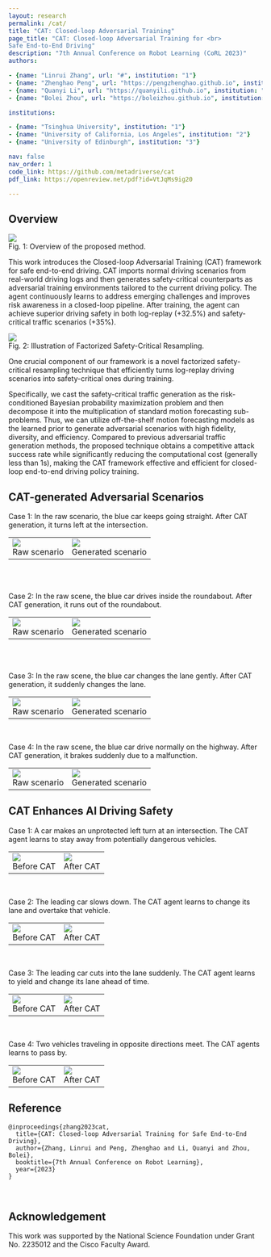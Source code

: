 ```yaml
---
layout: research
permalink: /cat/
title: "CAT: Closed-loop Adversarial Training"
page_title: "CAT: Closed-loop Adversarial Training for <br>
Safe End-to-End Driving"
description: "7th Annual Conference on Robot Learning (CoRL 2023)"
authors:

- {name: "Linrui Zhang", url: "#", institution: "1"}
- {name: "Zhenghao Peng", url: "https://pengzhenghao.github.io", institution: "2"}
- {name: "Quanyi Li", url: "https://quanyili.github.io", institution: "3"}
- {name: "Bolei Zhou", url: "https://boleizhou.github.io", institution: "2"}

institutions:

- {name: "Tsinghua University", institution: "1"}
- {name: "University of California, Los Angeles", institution: "2"}
- {name: "University of Edinburgh", institution: "3"}

nav: false
nav_order: 1
code_link: https://github.com/metadriverse/cat
pdf_link: https://openreview.net/pdf?id=VtJqMs9ig20

---
```



## Overview

<div class="teaser">
    <img src="../assets/img/cat/overview.png">
    <div class="teaser-caption">
        Fig. 1: Overview of the proposed method.
    </div>
</div>


This work introduces the Closed-loop Adversarial Training (CAT) framework for safe end-to-end driving.
CAT imports normal driving scenarios from real-world driving logs and then generates safety-critical counterparts as
adversarial training environments tailored to the current driving policy.
The agent continuously learns to address emerging challenges and improves risk awareness in a closed-loop pipeline.
After training, the agent can achieve superior driving safety in both log-replay (+32.5%) and safety-critical traffic
scenarios (+35%).


<div class="teaser">
    <img src="../assets/img/cat/resampling.png">
    <div class="teaser-caption">
        Fig. 2: Illustration of Factorized Safety-Critical Resampling.
    </div>
</div>


One crucial component of our framework is a novel factorized safety-critical resampling technique that
efficiently turns log-replay driving scenarios into safety-critical ones during training.

Specifically, we cast the safety-critical traffic generation as the risk-conditioned Bayesian probability maximization
problem
and then decompose it into the multiplication of standard motion forecasting sub-problems.
Thus, we can utilize off-the-shelf motion forecasting models as the learned prior to generate adversarial scenarios with
high fidelity, diversity, and efficiency.
Compared to previous adversarial traffic generation methods, the proposed technique obtains a competitive attack success
rate
while significantly reducing the computational cost (generally less than 1s), making the CAT framework effective and
efficient for closed-loop end-to-end driving policy training.


<!--research-section-splitter-->


## CAT-generated Adversarial Scenarios

Case 1: In the raw scenario, the blue car keeps going straight. After CAT generation, it turns left at the intersection.
<table class="table-bordered">
    <tr>
    <td>
        <div class="grid-teaser">
        <img src="../assets/img/cat/advgen/demoRaw_60.gif">
        <div class="teaser-caption">
            Raw scenario
        </div>
        </div>
    </td>
    <td>
        <div class="grid-teaser">
            <img src="../assets/img/cat/advgen/demoAdv_60.gif">
            <div class="teaser-caption">
                Generated scenario
        </div>
        </div>
    </td>
    </tr>
</table>
<br>
<br>


Case 2: In the raw scene, the blue car drives inside the roundabout. After CAT generation, it runs out of the roundabout.
<table class="table-bordered">
    <tr>
    <td>
        <div class="grid-teaser">
        <img src="../assets/img/cat/advgen/demoRaw_103.gif">
        <div class="teaser-caption">
            Raw scenario
        </div>
        </div>
    </td>
    <td>
        <div class="grid-teaser">
            <img src="../assets/img/cat/advgen/demoAdv_103.gif">
            <div class="teaser-caption">
                Generated scenario
        </div>
        </div>
    </td>
    </tr>
</table>
<br>
<br>

Case 3: In the raw scene, the blue car changes the lane gently. After CAT generation, it suddenly changes the lane.
<table class="table-bordered">
    <tr>
    <td>
        <div class="grid-teaser">
        <img src="../assets/img/cat/advgen/demoRaw_5.gif">
        <div class="teaser-caption">
            Raw scenario
        </div>
        </div>
    </td>
    <td>
        <div class="grid-teaser">
            <img src="../assets/img/cat/advgen/demoAdv_5.gif">
            <div class="teaser-caption">
                Generated scenario
        </div>
        </div>
    </td>
    </tr>
</table>
<br>



Case 4: In the raw scene, the blue car drive normally on the highway. After CAT generation, it brakes suddenly due to a malfunction.
<table class="table-bordered">
    <tr>
    <td>
        <div class="grid-teaser">
        <img src="../assets/img/cat/advgen/demoRaw_2.gif">
        <div class="teaser-caption">
            Raw scenario
        </div>
        </div>
    </td>
    <td>
        <div class="grid-teaser">
            <img src="../assets/img/cat/advgen/demoAdv_2.gif">
            <div class="teaser-caption">
                Generated scenario
        </div>
        </div>
    </td>
    </tr>
</table>


<!--research-section-splitter-->


## CAT Enhances AI Driving Safety

Case 1: A car makes an unprotected left turn at an intersection. The CAT agent learns to stay away from potentially dangerous vehicles.
<table class="table-bordered">
    <tr>
    <td>
        <div class="teaser">
        <img src="../assets/img/cat/RL/demo_29_nocat.gif">
        <div class="text">
            Before CAT
        </div></div>
    </td>
    <td>
        <div class="teaser">
            <img src="../assets/img/cat/RL/demo_29_cat.gif">
            <div class="text">
                After CAT
        </div></div>
    </td>
    </tr>
</table>
<br>


Case 2: The leading car slows down. The CAT agent learns to change its lane and overtake that vehicle.
<table class="table-bordered">
    <tr>
    <td>
        <div class="teaser">
        <img src="../assets/img/cat/RL/demo_198_nocat.gif">
        <div class="text">
            Before CAT
        </div></div>
    </td>
    <td>
        <div class="teaser">
            <img src="../assets/img/cat/RL/demo_198_cat.gif">
            <div class="text">
                After CAT
        </div></div>
    </td>
    </tr>
</table>
<br>

Case 3: The leading car cuts into the lane suddenly. The CAT agent learns to yield and change its lane ahead of time.
<table class="table-bordered">
    <tr>
    <td>
        <div class="teaser">
        <img src="../assets/img/cat/RL/demo_230_nocat.gif">
        <div class="text">
            Before CAT
        </div></div>
    </td>
    <td>
        <div class="teaser">
            <img src="../assets/img/cat/RL/demo_230_cat.gif">
            <div class="text">
                After CAT
        </div></div>
    </td>
    </tr>
</table>
<br>

Case 4: Two vehicles traveling in opposite directions meet. The CAT agents learns to pass by.
<table class="table-bordered">
    <tr>
    <td>
        <div class="teaser">
        <img src="../assets/img/cat/RL/demo_265_nocat.gif">
        <div class="text">
            Before CAT
        </div></div>
    </td>
    <td>
        <div class="teaser">
            <img src="../assets/img/cat/RL/demo_265_cat.gif">
            <div class="text">
                After CAT
        </div></div>
    </td>
    </tr>
</table>


<!--research-section-splitter-->


## Reference

```plain
@inproceedings{zhang2023cat,
  title={CAT: Closed-loop Adversarial Training for Safe End-to-End Driving},
  author={Zhang, Linrui and Peng, Zhenghao and Li, Quanyi and Zhou, Bolei},
  booktitle={7th Annual Conference on Robot Learning},
  year={2023}
}
```

<br>

## Acknowledgement

This work was supported by the National Science Foundation under Grant No. 2235012 and the Cisco Faculty Award.